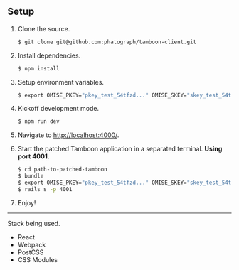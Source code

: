 ## Setup

1. Clone the source.

    ```bash
    $ git clone git@github.com:phatograph/tamboon-client.git
    ```

2. Install dependencies.

    ```bash
    $ npm install
    ```

3. Setup environment variables.

    ```bash
    $ export OMISE_PKEY="pkey_test_54tfzd..." OMISE_SKEY="skey_test_54tfzdzsu8..."
    ```

4. Kickoff development mode.

    ```bash
    $ npm run dev
    ```

5. Navigate to [http://localhost:4000/](http://localhost:4000/).

6. Start the patched Tamboon application in a separated terminal.
  **Using port 4001**.

    ```bash
    $ cd path-to-patched-tamboon
    $ bundle
    $ export OMISE_PKEY="pkey_test_54tfzd..." OMISE_SKEY="skey_test_54tfzdzsu8..."  # remember to set the Omise credentials
    $ rails s -p 4001
    ```

7. Enjoy!

---

Stack being used.

- React
- Webpack
- PostCSS
- CSS Modules
